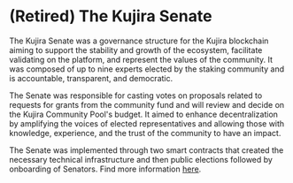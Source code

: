 # (Retired) The Kujira Senate

The Kujira Senate was a governance structure for the Kujira blockchain aiming to support the stability and growth of the ecosystem, facilitate validating on the platform, and represent the values of the community. It was composed of up to nine experts elected by the staking community and is accountable, transparent, and democratic.

The Senate was responsible for casting votes on proposals related to requests for grants from the community fund and will review and decide on the Kujira Community Pool's budget. It aimed to enhance decentralization by amplifying the voices of elected representatives and allowing those with knowledge, experience, and the trust of the community to have an impact.&#x20;

The Senate was implemented through two smart contracts that created the necessary technical infrastructure and then public elections followed by onboarding of Senators. Find more information [here](../../dapps-and-infrastructure/senate.md).
